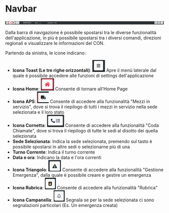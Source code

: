# Navbar

![Navbar](./img/Navbar.png)

Dalla barra di navigazione è possibile spostarsi tra le diverse funzionalità dell'applicazione, in più è possibile spostarsi tra i diversi comandi, direzioni regionali e visualizzare le informazioni del CON. 

Partendo da sinistra, le icone indicano:
- <b>Icona Toast (Le tre righe orizzontali)</b>: ![Navbar](./img/ico_toast.png) Apre il menù laterale dal quale è possibile accedere alle funzioni di settings dell'applicazione
- <b>Icona Home</b>: ![Navbar](./img/ico_home.png) Consente di tornare all'Home Page
- <b>Icona APS</b>: ![Navbar](./img/ico_aps.png) Consente di accedere alla funzionalità "Mezzi in servizio", dove si trova il riepilogo di tutti i mezzi in servizio nella sede selezionata e il loro stato
- <b>Icona Cornetta</b>: ![Navbar](./img/ico_cornetta.png) Consente di accedere alla funzionalità "Coda Chiamate", dove si trova il riepilogo di tutte le sedi al disotto dei quella selezionata 
- <b>Sede Selezionata</b>: Indica la sede selezionata, premendo sul tasto è possibile spostarsi in altre sedi o selezionarne più di una
- <b>Turno Corrente</b>: Indica il turno corrente
- <b>Data e ora</b>: Indicano la data e l'ora correnti
- <b>Icona Triangolo</b>: ![Navbar](./img/ico_triangolo.png) Consente di accedere alla funzionalità "Gestione Emergenza", dalla quale è possibile creare e gestire un emergenza
- <b>Icona Rubrica</b>: ![Navbar](./img/ico_rubrica.png) Consente di accedere alla funzionalità "Rubrica"
- <b>Icona Campanella</b>: ![Navbar](./img/ico_campanella.png) Segnala se per la sede selezionata ci sono segnalazioni particolari (Es. Un emergenza creata)

 